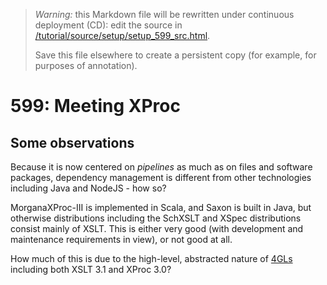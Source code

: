 

> *Warning:* this Markdown file will be rewritten under continuous deployment (CD): edit the source in [/tutorial/source/setup/setup_599_src.html](../../../tutorial/source/setup/setup_599_src.html).
> 
> Save this file elsewhere to create a persistent copy (for example, for purposes of annotation).

# 599: Meeting XProc

## Some observations

Because it is now centered on *pipelines* as much as on files and software packages, dependency management is different from other technologies including Java and NodeJS - how so?

MorganaXProc-III is implemented in Scala, and Saxon is built in Java, but otherwise distributions including the SchXSLT and XSpec distributions consist mainly of XSLT. This is either very good (with development and maintenance requirements in view), or not good at all.

How much of this is due to the high-level, abstracted nature of [4GLs](https://en.wikipedia.org/wiki/Fourth-generation_programming_language) including both XSLT 3.1 and XProc 3.0?
